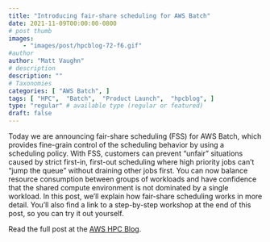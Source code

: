```yaml
---
title: "Introducing fair-share scheduling for AWS Batch"
date: 2021-11-09T00:00:00-0800
# post thumb
images:
    - "images/post/hpcblog-72-f6.gif"
#author
author: "Matt Vaughn"
# description
description: ""
# Taxonomies
categories: [ "AWS Batch", ]
tags: [ "HPC",  "Batch",  "Product Launch",  "hpcblog", ]
type: "regular" # available type (regular or featured)
draft: false
---
```


Today we are announcing fair-share scheduling (FSS) for AWS Batch, which provides fine-grain control of the scheduling behavior by using a scheduling policy. With FSS, customers can prevent “unfair” situations caused by strict first-in, first-out scheduling where high priority jobs can’t “jump the queue” without draining other jobs first. You can now balance resource consumption between groups of workloads and have confidence that the shared compute environment is not dominated by a single workload. In this post, we’ll explain how fair-share scheduling works in more detail. You’ll also find a link to a step-by-step workshop at the end of this post, so you can try it out yourself.

Read the full post at the [AWS HPC Blog](https://aws.amazon.com/blogs/hpc/introducing-fair-share-scheduling-for-aws-batch/).
